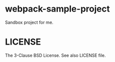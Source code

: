# webpack-sample-project

Sandbox project for me.

# LICENSE

The 3-Clause BSD License. See also LICENSE file.
